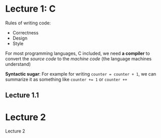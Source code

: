 
# Lecture 1: C 

Rules of writing code: 
- Correctness 
- Design
- Style

For most programming languages, C included, we need **a compiler** to convert the *source code* to the *machine code* (the language machines understand)

**Syntactic sugar**: 
For example for writing `counter = counter + 1`, we can summarize it as something like `counter += 1` or `counter ++`

## Lecture 1.1

# Lecture 2



Lecture 2







